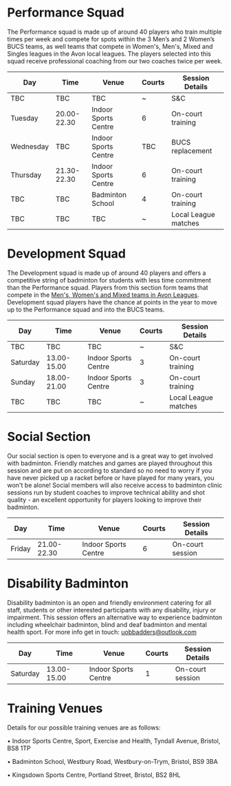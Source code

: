 # Performance Squad

The Performance squad is made up of around 40 players who train multiple times per week and compete for spots within the 3 Men’s and 2 Women’s BUCS teams, as well teams that compete in Women's, Men's, Mixed and Singles leagues in the Avon local leagues. The players selected into this squad receive professional coaching from our two coaches twice per week.

Day | Time | Venue | Courts | Session Details
--- | --- | --- | --- | ---
TBC | TBC | TBC | ~ | S&C 
Tuesday | 20.00-22.30 | Indoor Sports Centre | 6 | On-court training 
Wednesday | TBC | Indoor Sports Centre | TBC | BUCS replacement
Thursday | 21.30-22.30 | Indoor Sports Centre | 6 | On-court training 
TBC | TBC | Badminton School | 4 | On-court training 
TBC | TBC | TBC | ~ | Local League matches

# Development Squad

The Development squad is made up of around 40 players and offers a competitive string of badminton for students with less time commitment than the Performance squad. Players from this section form teams that compete in the [Men's, Women's and Mixed teams in Avon Leagues](https://www.avonba.org/). Development squad players have the chance at points in the year to move up to the Performance squad and into the BUCS teams.

Day | Time | Venue | Courts | Session Details
--- | --- | --- | --- | ---
TBC | TBC | TBC | ~ | S&C
Saturday | 13.00-15.00 | Indoor Sports Centre | 3 | On-court training
Sunday | 18.00-21.00 | Indoor Sports Centre | 3 | On-court training
TBC | TBC | TBC | ~ | Local League matches

# Social Section

Our social section is open to everyone and is a great way to get involved with badminton. Friendly matches and games are played throughout this session and are put on according to standard so no need to worry if you have never picked up a racket before or have played for many years, you won't be alone! Social members will also receive access to badminton clinic sessions run by student coaches to improve technical ability and shot quality - an excellent opportunity for players looking to improve their badminton.

Day | Time | Venue | Courts | Session Details
--- | --- | --- | --- | ---
Friday | 21.00-22.30 | Indoor Sports Centre | 6 | On-court session

# Disability Badminton

Disability badminton is an open and friendly environment catering for all staff, students or other interested participants with any disability, injury or impairment. This session offers an alternative way to experience badminton including wheelchair badminton, blind and deaf badminton and mental health sport. For more info get in touch: uobbadders@outlook.com

Day | Time | Venue | Courts | Session Details
--- | --- | --- | --- | ---
Saturday | 13.00-15.00 | Indoor Sports Centre | 1 | On-court session


# Training Venues

Details for our possible training venues are as follows:

• Indoor Sports Centre, Sport, Exercise and Health, Tyndall Avenue, Bristol, BS8 1TP

• Badminton School, Westbury Road, Westbury-on-Trym, Bristol, BS9 3BA

• Kingsdown Sports Centre, Portland Street, Bristol, BS2 8HL
